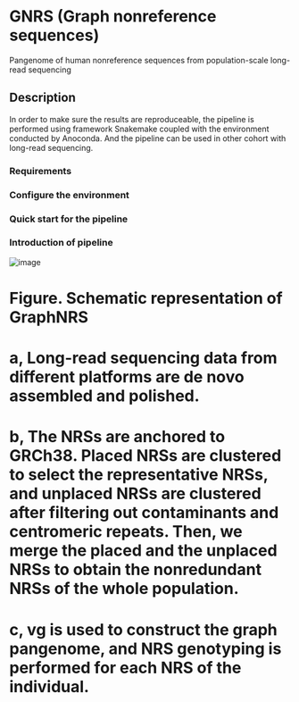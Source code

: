 # GNRS (Graph nonreference sequences)
Pangenome of human nonreference sequences from population-scale long-read sequencing   

## Description 
In order to make sure the results are reproduceable, the pipeline is performed using framework Snakemake coupled with the environment conducted by Anoconda. And the pipeline can be used in other cohort with long-read sequencing.


### Requirements


### Configure the environment


### Quick start for the pipeline


### Introduction of pipeline
![image](https://user-images.githubusercontent.com/42490165/187616551-c578eb18-95d2-4a84-82c1-b0e7290c5fd5.png)

# Figure. Schematic representation of GraphNRS
# a, Long-read sequencing data from different platforms are de novo assembled and polished. 
# b, The NRSs are anchored to GRCh38. Placed NRSs are clustered to select the representative NRSs, and unplaced NRSs are clustered after filtering out contaminants and centromeric repeats. Then, we merge the placed and the unplaced NRSs to obtain the nonredundant NRSs of the whole population. 
# c, vg is used to construct the graph pangenome, and NRS genotyping is performed for each NRS of the individual.
